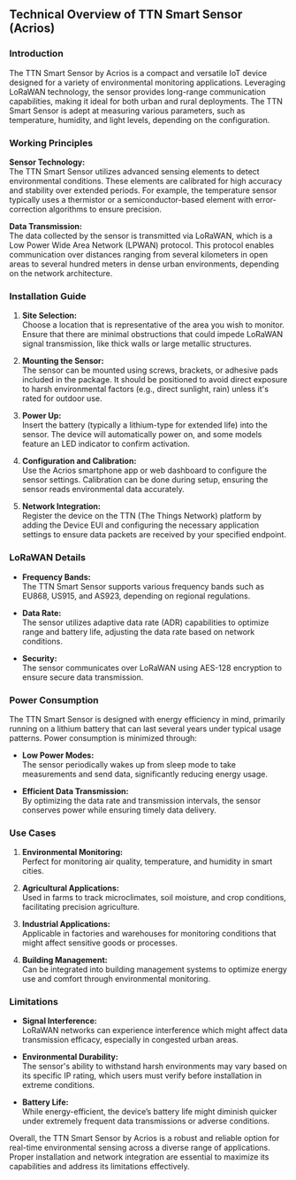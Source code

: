 ## Technical Overview of TTN Smart Sensor (Acrios)

### Introduction
The TTN Smart Sensor by Acrios is a compact and versatile IoT device designed for a variety of environmental monitoring applications. Leveraging LoRaWAN technology, the sensor provides long-range communication capabilities, making it ideal for both urban and rural deployments. The TTN Smart Sensor is adept at measuring various parameters, such as temperature, humidity, and light levels, depending on the configuration.

### Working Principles

**Sensor Technology:**  
The TTN Smart Sensor utilizes advanced sensing elements to detect environmental conditions. These elements are calibrated for high accuracy and stability over extended periods. For example, the temperature sensor typically uses a thermistor or a semiconductor-based element with error-correction algorithms to ensure precision.

**Data Transmission:**  
The data collected by the sensor is transmitted via LoRaWAN, which is a Low Power Wide Area Network (LPWAN) protocol. This protocol enables communication over distances ranging from several kilometers in open areas to several hundred meters in dense urban environments, depending on the network architecture.

### Installation Guide

1. **Site Selection:**  
   Choose a location that is representative of the area you wish to monitor. Ensure that there are minimal obstructions that could impede LoRaWAN signal transmission, like thick walls or large metallic structures.

2. **Mounting the Sensor:**  
   The sensor can be mounted using screws, brackets, or adhesive pads included in the package. It should be positioned to avoid direct exposure to harsh environmental factors (e.g., direct sunlight, rain) unless it's rated for outdoor use.

3. **Power Up:**  
   Insert the battery (typically a lithium-type for extended life) into the sensor. The device will automatically power on, and some models feature an LED indicator to confirm activation.

4. **Configuration and Calibration:**  
   Use the Acrios smartphone app or web dashboard to configure the sensor settings. Calibration can be done during setup, ensuring the sensor reads environmental data accurately.

5. **Network Integration:**  
   Register the device on the TTN (The Things Network) platform by adding the Device EUI and configuring the necessary application settings to ensure data packets are received by your specified endpoint.

### LoRaWAN Details

- **Frequency Bands:**  
  The TTN Smart Sensor supports various frequency bands such as EU868, US915, and AS923, depending on regional regulations.

- **Data Rate:**  
  The sensor utilizes adaptive data rate (ADR) capabilities to optimize range and battery life, adjusting the data rate based on network conditions.

- **Security:**  
  The sensor communicates over LoRaWAN using AES-128 encryption to ensure secure data transmission.

### Power Consumption

The TTN Smart Sensor is designed with energy efficiency in mind, primarily running on a lithium battery that can last several years under typical usage patterns. Power consumption is minimized through:

- **Low Power Modes:**  
  The sensor periodically wakes up from sleep mode to take measurements and send data, significantly reducing energy usage.

- **Efficient Data Transmission:**  
  By optimizing the data rate and transmission intervals, the sensor conserves power while ensuring timely data delivery.

### Use Cases

1. **Environmental Monitoring:**  
   Perfect for monitoring air quality, temperature, and humidity in smart cities.

2. **Agricultural Applications:**  
   Used in farms to track microclimates, soil moisture, and crop conditions, facilitating precision agriculture.

3. **Industrial Applications:**  
   Applicable in factories and warehouses for monitoring conditions that might affect sensitive goods or processes.

4. **Building Management:**  
   Can be integrated into building management systems to optimize energy use and comfort through environmental monitoring.

### Limitations

- **Signal Interference:**  
  LoRaWAN networks can experience interference which might affect data transmission efficacy, especially in congested urban areas.

- **Environmental Durability:**  
  The sensor's ability to withstand harsh environments may vary based on its specific IP rating, which users must verify before installation in extreme conditions.

- **Battery Life:**  
  While energy-efficient, the device’s battery life might diminish quicker under extremely frequent data transmissions or adverse conditions.

Overall, the TTN Smart Sensor by Acrios is a robust and reliable option for real-time environmental sensing across a diverse range of applications. Proper installation and network integration are essential to maximize its capabilities and address its limitations effectively.